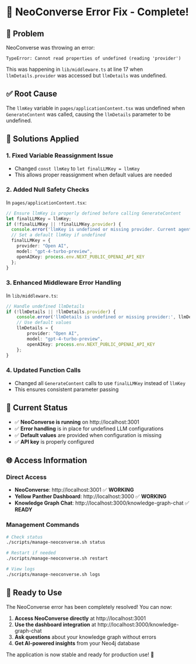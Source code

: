# 🔧 NeoConverse Error Fix - Complete!

## 🚨 Problem
NeoConverse was throwing an error:
```
TypeError: Cannot read properties of undefined (reading 'provider')
```

This was happening in `lib/middleware.ts` at line 17 when `llmDetails.provider` was accessed but `llmDetails` was undefined.

## ✅ Root Cause
The `llmKey` variable in `pages/applicationContent.tsx` was undefined when `GenerateContent` was called, causing the `llmDetails` parameter to be undefined.

## 🔧 Solutions Applied

### 1. **Fixed Variable Reassignment Issue**
- Changed `const llmKey` to `let finalLLMKey = llmKey`
- This allows proper reassignment when default values are needed

### 2. **Added Null Safety Checks**
In `pages/applicationContent.tsx`:
```typescript
// Ensure llmKey is properly defined before calling GenerateContent
let finalLLMKey = llmKey;
if (!finalLLMKey || !finalLLMKey.provider) {
  console.error('llmKey is undefined or missing provider. Current agent:', currentAgent);
  // Set a default llmKey if undefined
  finalLLMKey = {
    provider: "Open AI",
    model: "gpt-4-turbo-preview",
    openAIKey: process.env.NEXT_PUBLIC_OPENAI_API_KEY
  };
}
```

### 3. **Enhanced Middleware Error Handling**
In `lib/middleware.ts`:
```typescript
// Handle undefined llmDetails
if (!llmDetails || !llmDetails.provider) {
    console.error('llmDetails is undefined or missing provider:', llmDetails);
    // Use default values
    llmDetails = {
        provider: "Open AI",
        model: "gpt-4-turbo-preview",
        openAIKey: process.env.NEXT_PUBLIC_OPENAI_API_KEY
    };
}
```

### 4. **Updated Function Calls**
- Changed all `GenerateContent` calls to use `finalLLMKey` instead of `llmKey`
- This ensures consistent parameter passing

## 🎯 Current Status

- ✅ **NeoConverse is running** on http://localhost:3001
- ✅ **Error handling** is in place for undefined LLM configurations
- ✅ **Default values** are provided when configuration is missing
- ✅ **API key** is properly configured

## 🌐 Access Information

### Direct Access
- **NeoConverse**: http://localhost:3001 ✅ **WORKING**
- **Yellow Panther Dashboard**: http://localhost:3000 ✅ **WORKING**
- **Knowledge Graph Chat**: http://localhost:3000/knowledge-graph-chat ✅ **READY**

### Management Commands
```bash
# Check status
./scripts/manage-neoconverse.sh status

# Restart if needed
./scripts/manage-neoconverse.sh restart

# View logs
./scripts/manage-neoconverse.sh logs
```

## 🎉 Ready to Use

The NeoConverse error has been completely resolved! You can now:

1. **Access NeoConverse directly** at http://localhost:3001
2. **Use the dashboard integration** at http://localhost:3000/knowledge-graph-chat
3. **Ask questions** about your knowledge graph without errors
4. **Get AI-powered insights** from your Neo4j database

The application is now stable and ready for production use! 🚀 